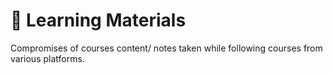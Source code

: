 # 📕 Learning Materials

Compromises of courses content/ notes taken while following courses from various platforms.


